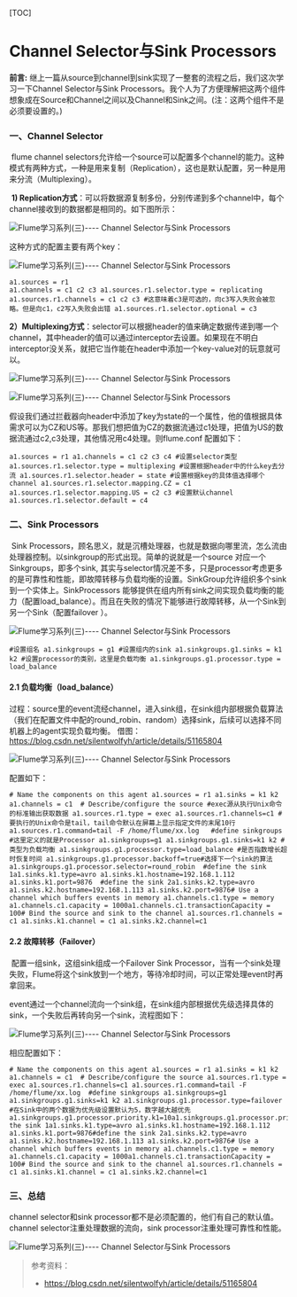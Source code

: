 [TOC]

# Channel Selector与Sink Processors

**前言:** 继上一篇从source到channel到sink实现了一整套的流程之后，我们这次学习一下Channel Selector与Sink Processors。我个人为了方便理解把这两个组件想象成在Source和Channel之间以及Channel和Sink之间。(注：这两个组件不是必须要设置的。)

### 一、Channel Selector

​    flume channel selectors允许给一个source可以配置多个channel的能力。这种模式有两种方式，一种是用来复制（Replication），这也是默认配置，另一种是用来分流（Multiplexing）。

​    **1) Replication方式**：可以将数据源复制多份，分别传递到多个channel中，每个channel接收到的数据都是相同的。如下图所示：

![Flume学习系列(三)---- Channel Selector与Sink Processors](https://www.javazhiyin.com/wp-content/uploads/2018/11/java2-1543575673.jpeg)





这种方式的配置主要有两个key：



![Flume学习系列(三)---- Channel Selector与Sink Processors](https://www.javazhiyin.com/wp-content/uploads/2018/11/java7-1543575673.jpeg)



```
a1.sources = r1 
a1.channels = c1 c2 c3 a1.sources.r1.selector.type = replicating a1.sources.r1.channels = c1 c2 c3 #这意味着c3是可选的，向c3写入失败会被忽略。但是向c1，c2写入失败会出错 a1.sources.r1.selector.optional = c3
```

​    **2）Multiplexing方式**：selector可以根据header的值来确定数据传递到哪一个channel，其中header的值可以通过interceptor去设置。如果现在不明白interceptor没关系，就把它当作能在header中添加一个key-value对的玩意就可以。

![Flume学习系列(三)---- Channel Selector与Sink Processors](https://www.javazhiyin.com/wp-content/uploads/2018/11/java5-1543575673.jpeg)





![Flume学习系列(三)---- Channel Selector与Sink Processors](https://www.javazhiyin.com/wp-content/uploads/2018/11/java8-1543575673.jpeg)



​    假设我们通过拦截器向header中添加了key为state的一个属性，他的值根据具体需求可以为CZ和US等。那我们想把值为CZ的数据流通过c1处理，把值为US的数据流通过c2,c3处理，其他情况用c4处理。则flume.conf 配置如下：

```
a1.sources = r1 a1.channels = c1 c2 c3 c4 #设置selector类型 a1.sources.r1.selector.type = multiplexing #设置根据header中的什么key去分流 a1.sources.r1.selector.header = state #设置根据key的具体值选择哪个channel a1.sources.r1.selector.mapping.CZ = c1 a1.sources.r1.selector.mapping.US = c2 c3 #设置默认channel a1.sources.r1.selector.default = c4
```

### 二、Sink Processors

​    Sink Processors，顾名思义，就是沉槽处理器，也就是数据向哪里流，怎么流由处理器控制。以sinkgroup的形式出现。简单的说就是一个source 对应一个Sinkgroups，即多个sink, 其实与selector情况差不多，只是processor考虑更多的是可靠性和性能，即故障转移与负载均衡的设置。
​    SinkGroup允许组织多个sink到一个实体上。SinkProcessors 能够提供在组内所有sink之间实现负载均衡的能力（配置load_balance）。而且在失败的情况下能够进行故障转移，从一个Sink到另一个Sink（配置failover ）。

![Flume学习系列(三)---- Channel Selector与Sink Processors](https://www.javazhiyin.com/wp-content/uploads/2018/11/java7-1543575673-1.jpeg)



```
#设置组名 a1.sinkgroups = g1 #设置组内的sink a1.sinkgroups.g1.sinks = k1 k2 #设置processor的类别，这里是负载均衡 a1.sinkgroups.g1.processor.type = load_balance
```

#### 2.1 负载均衡（load_balance）

​    过程：source里的event流经channel，进入sink组，在sink组内部根据负载算法（我们在配置文件中配的round_robin、random）选择sink，后续可以选择不同机器上的agent实现负载均衡。
借图：https://blog.csdn.net/silentwolfyh/article/details/51165804

![Flume学习系列(三)---- Channel Selector与Sink Processors](https://www.javazhiyin.com/wp-content/uploads/2018/11/java1-1543575674.jpeg)


配置如下：



```
# Name the components on this agent a1.sources = r1 a1.sinks = k1 k2 a1.channels = c1  # Describe/configure the source #exec源从执行Unix命令的标准输出获取数据 a1.sources.r1.type = exec a1.sources.r1.channels=c1 #要执行的Unix命令是tail，tail命令默认在屏幕上显示指定文件的末尾10行 a1.sources.r1.command=tail -F /home/flume/xx.log   #define sinkgroups #这里定义的就是Processor a1.sinkgroups=g1 a1.sinkgroups.g1.sinks=k1 k2 #类型为负载均衡 a1.sinkgroups.g1.processor.type=load_balance #是否指数增长超时恢复时间 a1.sinkgroups.g1.processor.backoff=true#选择下一个sink的算法 a1.sinkgroups.g1.processor.selector=round_robin  #define the sink 1a1.sinks.k1.type=avro a1.sinks.k1.hostname=192.168.1.112 a1.sinks.k1.port=9876  #define the sink 2a1.sinks.k2.type=avro a1.sinks.k2.hostname=192.168.1.113 a1.sinks.k2.port=9876# Use a channel which buffers events in memory a1.channels.c1.type = memory a1.channels.c1.capacity = 1000a1.channels.c1.transactionCapacity = 100# Bind the source and sink to the channel a1.sources.r1.channels = c1 a1.sinks.k1.channel = c1 a1.sinks.k2.channel=c1
```

#### 2.2 故障转移（Failover）

​    配置一组sink，这组sink组成一个Failover Sink Processor，当有一个sink处理失败，Flume将这个sink放到一个地方，等待冷却时间，可以正常处理event时再拿回来。

​    event通过一个channel流向一个sink组，在sink组内部根据优先级选择具体的sink，一个失败后再转向另一个sink，流程图如下：



![Flume学习系列(三)---- Channel Selector与Sink Processors](https://www.javazhiyin.com/wp-content/uploads/2018/11/java6-1543575674.jpeg)



相应配置如下：

```
# Name the components on this agent a1.sources = r1 a1.sinks = k1 k2 a1.channels = c1  # Describe/configure the source a1.sources.r1.type = exec a1.sources.r1.channels=c1 a1.sources.r1.command=tail -F /home/flume/xx.log  #define sinkgroups a1.sinkgroups=g1 a1.sinkgroups.g1.sinks=k1 k2 a1.sinkgroups.g1.processor.type=failover #在Sink中的两个数据为优先级设置默认为5，数字越大越优先 a1.sinkgroups.g1.processor.priority.k1=10a1.sinkgroups.g1.processor.priority.k2=5a1.sinkgroups.g1.processor.maxpenalty=10000#define the sink 1a1.sinks.k1.type=avro a1.sinks.k1.hostname=192.168.1.112 a1.sinks.k1.port=9876#define the sink 2a1.sinks.k2.type=avro a1.sinks.k2.hostname=192.168.1.113 a1.sinks.k2.port=9876# Use a channel which buffers events in memory a1.channels.c1.type = memory a1.channels.c1.capacity = 1000a1.channels.c1.transactionCapacity = 100# Bind the source and sink to the channel a1.sources.r1.channels = c1 a1.sinks.k1.channel = c1 a1.sinks.k2.channel=c1
```

### 三、总结

channel selector和sink processor都不是必须配置的，他们有自己的默认值。channel selector注重处理数据的流向，sink processor注重处理可靠性和性能。



![Flume学习系列(三)---- Channel Selector与Sink Processors](https://www.javazhiyin.com/wp-content/uploads/2018/11/java9-1543575674.jpeg)



> 参考资料：
>
> - https://blog.csdn.net/silentwolfyh/article/details/51165804